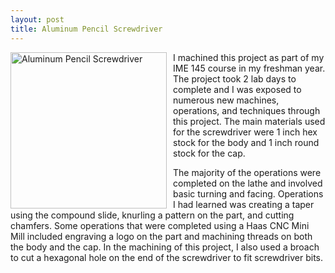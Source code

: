 ```yaml
---
layout: post
title: Aluminum Pencil Screwdriver
---
```


<img src="{{site.baseurl}}/images/" alt="Aluminum Pencil Screwdriver" width="250"
style="float: left; margin-top: 0px; margin-right: 10px" />

I machined this project as part of my IME 145 course in my freshman year. The project took 2 lab days to complete and I was exposed to numerous new machines, operations, and techniques through this project. The main materials used for the screwdriver were 1 inch hex stock for the body and 1 inch round stock for the cap.

The majority of the operations were completed on the lathe and involved basic turning and facing. Operations I had learned was creating a taper using the compound slide, knurling a pattern on the part, and cutting chamfers. Some operations that were completed using a Haas CNC Mini Mill included engraving a logo on the part and machining threads on both the body and the cap. In the machining of this project, I also used a broach to cut a hexagonal hole on the end of the screwdriver to fit screwdriver bits.
